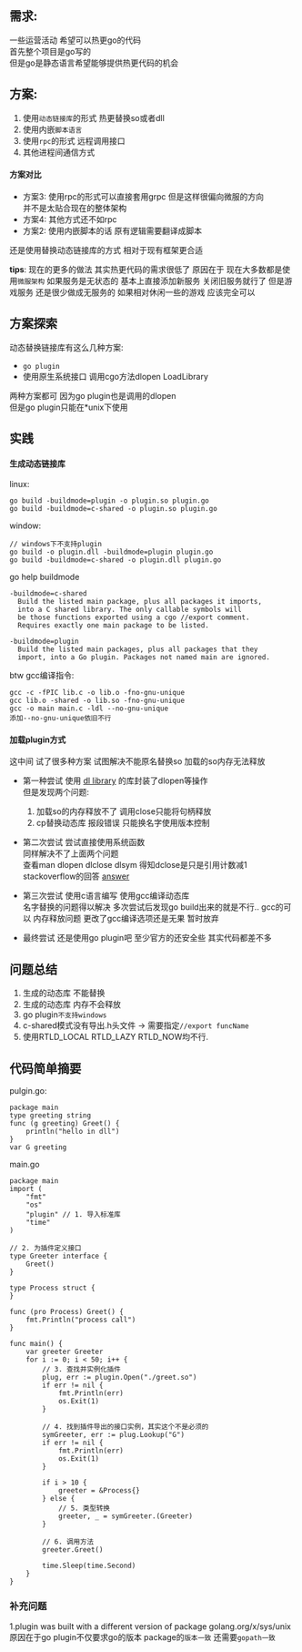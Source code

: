 ## 需求:
一些运营活动 希望可以热更go的代码  
首先整个项目是go写的   
但是go是静态语言希望能够提供热更代码的机会  

## 方案:
1. 使用`动态链接库`的形式 热更替换so或者dll
2. 使用内嵌`脚本语言`
3. 使用`rpc`的形式 远程调用接口
4. 其他进程间通信方式

#### 方案对比
- 方案3: 使用rpc的形式可以直接套用grpc 但是这样很偏向微服的方向  
并不是太贴合现在的整体架构
- 方案4: 其他方式还不如rpc
- 方案2: 使用内嵌脚本的话 原有逻辑需要翻译成脚本  

还是使用替换动态链接库的方式 相对于现有框架更合适

**tips**: 现在的更多的做法 其实热更代码的需求很低了 
原因在于 现在大多数都是使用`微服架构` 如果服务是无状态的 基本上直接添加新服务 关闭旧服务就行了
但是游戏服务 还是很少做成无服务的 如果相对休闲一些的游戏 应该完全可以

## 方案探索
动态替换链接库有这么几种方案:
- `go plugin`
- 使用原生系统接口 调用cgo方法dlopen LoadLibrary

两种方案都可 因为go plugin也是调用的dlopen  
但是go plugin只能在*unix下使用

## 实践
#### 生成动态链接库
linux:
```
go build -buildmode=plugin -o plugin.so plugin.go
go build -buildmode=c-shared -o plugin.so plugin.go
```
window:
```
// windows下不支持plugin
go build -o plugin.dll -buildmode=plugin plugin.go
go build -buildmode=c-shared -o plugin.dll plugin.go
```
go help buildmode
```
-buildmode=c-shared
  Build the listed main package, plus all packages it imports,
  into a C shared library. The only callable symbols will
  be those functions exported using a cgo //export comment.
  Requires exactly one main package to be listed.

-buildmode=plugin
  Build the listed main packages, plus all packages that they
  import, into a Go plugin. Packages not named main are ignored.
```

btw gcc编译指令:
```
gcc -c -fPIC lib.c -o lib.o -fno-gnu-unique
gcc lib.o -shared -o lib.so -fno-gnu-unique
gcc -o main main.c -ldl --no-gnu-unique
添加--no-gnu-unique依旧不行
```

#### 加载plugin方式
这中间 试了很多种方案 试图解决不能原名替换so 加载的so内存无法释放
- 第一种尝试 使用 [dl library](github.com/rainycape/dl) 的库封装了dlopen等操作  
  但是发现两个问题:  
  1. 加载so的内存释放不了 调用close只能将句柄释放
  2. cp替换动态库 报段错误 只能换名字使用版本控制

- 第二次尝试 尝试直接使用系统函数  
  同样解决不了上面两个问题  
  查看man dlopen dlclose dlsym 得知dclose是只是引用计数减1  
  stackoverflow的回答 [answer](https://stackoverflow.com/questions/24467404/dlclose-doesnt-really-unload-shared-object-no-matter-how-many-times-it-is-call)

- 第三次尝试 使用c语言编写 使用gcc编译动态库  
  名字替换的问题得以解决  多次尝试后发现go build出来的就是不行.. gcc的可以
  内存释放问题 更改了gcc编译选项还是无果 暂时放弃
- 最终尝试 还是使用go plugin吧 至少官方的还安全些 其实代码都差不多
  
## 问题总结
1. 生成的动态库 不能替换
2. 生成的动态库 内存不会释放
3. go plugin`不支持windows`
4. c-shared模式没有导出.h头文件 -> 需要指定`//export funcName`
5. 使用RTLD_LOCAL RTLD_LAZY RTLD_NOW均不行.

## 代码简单摘要
pulgin.go:
```
package main
type greeting string
func (g greeting) Greet() {
	println("hello in dll")
}
var G greeting
```

main.go
```
package main
import (
	"fmt"
	"os"
	"plugin" // 1. 导入标准库
	"time"
)

// 2. 为插件定义接口
type Greeter interface {
	Greet()
}

type Process struct {
}

func (pro Process) Greet() {
	fmt.Println("process call")
}

func main() {
	var greeter Greeter
	for i := 0; i < 50; i++ {
		// 3. 查找并实例化插件
		plug, err := plugin.Open("./greet.so")
		if err != nil {
			fmt.Println(err)
			os.Exit(1)
		}

		// 4. 找到插件导出的接口实例，其实这个不是必须的
		symGreeter, err := plug.Lookup("G")
		if err != nil {
			fmt.Println(err)
			os.Exit(1)
		}

		if i > 10 {
			greeter = &Process{}
		} else {
			// 5. 类型转换
			greeter, _ = symGreeter.(Greeter)
		}

		// 6. 调用方法
		greeter.Greet()

		time.Sleep(time.Second)
	}
}
```

### 补充问题
1.plugin was built with a different version of package golang.org/x/sys/unix  
  原因在于go plugin不仅要求go的版本 package的`版本一致` 还需要`gopath一致`
